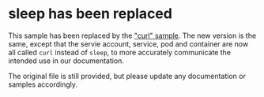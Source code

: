 # sleep has been replaced

This sample has been replaced by the ["curl" sample](../curl/).
The new version is the same, except that the servie account, service, pod and container are now all called `curl` instead of `sleep`, to more accurately communicate the intended use in our documentation.

The original file is still provided, but please update any documentation or samples accordingly.
